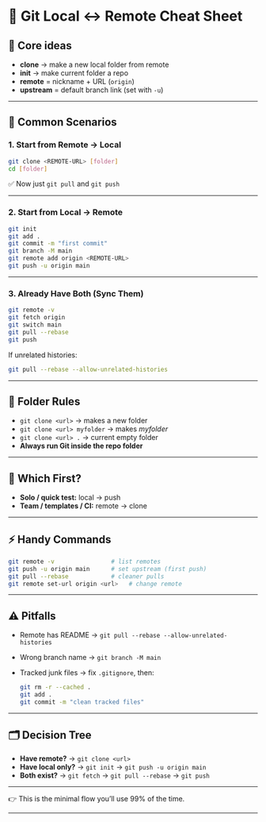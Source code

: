 # 📝 Git Local ↔ Remote Cheat Sheet

## 🔑 Core ideas

* **clone** → make a new local folder from remote
* **init** → make current folder a repo
* **remote** = nickname + URL (`origin`)
* **upstream** = default branch link (set with `-u`)

---

## 🚀 Common Scenarios

### 1. Start from Remote → Local

```bash
git clone <REMOTE-URL> [folder]
cd [folder]
```

✅ Now just `git pull` and `git push`

---

### 2. Start from Local → Remote

```bash
git init
git add .
git commit -m "first commit"
git branch -M main
git remote add origin <REMOTE-URL>
git push -u origin main
```

---

### 3. Already Have Both (Sync Them)

```bash
git remote -v
git fetch origin
git switch main
git pull --rebase
git push
```

If unrelated histories:

```bash
git pull --rebase --allow-unrelated-histories
```

---

## 📂 Folder Rules

* `git clone <url>` → makes a new folder
* `git clone <url> myfolder` → makes *myfolder*
* `git clone <url> .` → current empty folder
* **Always run Git inside the repo folder**

---

## 🤔 Which First?

* **Solo / quick test:** local → push
* **Team / templates / CI:** remote → clone

---

## ⚡ Handy Commands

```bash
git remote -v                # list remotes
git push -u origin main      # set upstream (first push)
git pull --rebase            # cleaner pulls
git remote set-url origin <url>   # change remote
```

---

## ⚠️ Pitfalls

* Remote has README → `git pull --rebase --allow-unrelated-histories`
* Wrong branch name → `git branch -M main`
* Tracked junk files → fix `.gitignore`, then:

  ```bash
  git rm -r --cached .
  git add .
  git commit -m "clean tracked files"
  ```

---

## 🗂️ Decision Tree

* **Have remote?** → `git clone <url>`
* **Have local only?** → `git init` → `git push -u origin main`
* **Both exist?** → `git fetch` → `git pull --rebase` → `git push`

---

👉 This is the minimal flow you’ll use 99% of the time.

---
